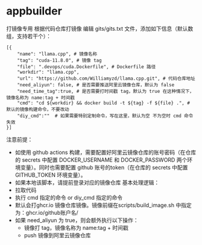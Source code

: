 # appbuilder
打镜像专用
根据代码仓库打镜像
编辑 gits/gits.txt 文件，添加如下信息（默认数组，支持若干个）：
```
[{
    "name": "llama.cpp", # 镜像名称
    "tag": "cuda-11.8.0", # 镜像 tag
    "file": ".devops/cuda.Dockerfile", # Dockerfile 路径
    "workdir": "llama.cpp", 
    "url": "https://github.com/Williamyzd/llama.cpp.git", # 代码仓库地址
    "need_aliyun": false, # 是否需要推送阿里云镜像仓库，默认为 false
    "need_time_tag":true, # 是否需要打时间戳 tag，默认为 true 在这种情况下，镜像名称为 name:tag + 时间戳
    "cmd": "cd ${workdir} && docker build -t ${tag} -f ${file} .", # 默认的镜像构建命令，不要改动
    "diy_cmd":""  # 如果需要特别定制命令，写在这里，默认为空 不为空时 cmd 命令失效
}]

```
注意前提：
* 如使用 github actions 构建，需要配置好阿里云镜像仓库的账号密码（在仓库的 secrets 中配置 DOCKER_USERNAME 和 DOCKER_PASSWORD 两个环境变量）。同时也需要配置 github 账号的token（在仓库的 secrets 中配置 GITHUB_TOKEN 环境变量）。
* 如果本地该脚本，请提前登录对应的镜像仓库
基本处理逻辑：
* 拉取代码
* 执行 cmd 指定的命令 or diy_cmd 指定的命令
* 默认会打ghcr.io 镜像仓库镜像。镜像前缀在scripts/build_image.sh 中指定为：ghcr.io/github账户名/
* 如果 need_aliyun 为 true，则会额外执行以下操作：
    - 镜像打 tag，镜像名称为 name:tag + 时间戳
    - push 镜像到阿里云镜像仓库
